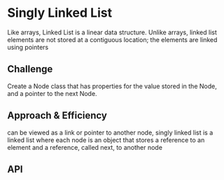 # Singly Linked List
Like arrays, Linked List is a linear data structure. Unlike arrays, linked list elements are not stored at a contiguous location; the elements are linked using pointers

## Challenge
Create a Node class that has properties for the value stored in the Node, and a pointer to the next Node.

## Approach & Efficiency
can be viewed as a link or pointer to another node,  singly linked list is a linked list where each node is an object that stores a reference to an element and a reference, called next, to another node

## API
<!-- Description of each method publicly available to your Linked List -->